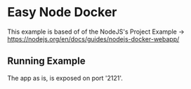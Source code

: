 # Easy Node Docker
This example is based of of the NodeJS's Project Example -> https://nodejs.org/en/docs/guides/nodejs-docker-webapp/

## Running Example
The app as is, is exposed on port '2121'. 
